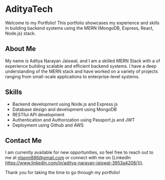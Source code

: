 # AdityaTech

Welcome to my Portfolio! This portfolio showcases my experience and skills in building backend systems using the MERN (MongoDB, Express, React, Node.js) stack.

## About Me

My name is Aditya Narayan Jaiswal, and I am a skilled MERN Stack with a of experience building scalable and efficient backend systems. I have a deep understanding of the MERN stack and have worked on a variety of projects ranging from small-scale applications to enterprise-level systems.

## Skills

* Backend development using Node.js and Express.js
* Database design and development using MongoDB
* RESTful API development
* Authentication and Authorization using Passport.js and JWT
* Deployment using Github and AWS

## Contact Me

I am currently available for new opportunities, so feel free to reach out to me at nlaxmi886@gmail.com or connect with me on [LinkedIn https://www.linkedin.com/in/aditya-narayan-jaiswal-3953a4208/]().

Thank you for taking the time to go through my portfolio!
